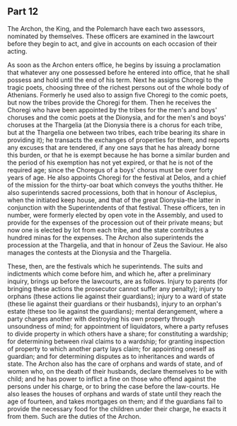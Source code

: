 ## Part 12

The Archon, the King, and the Polemarch have each two assessors, nominated by themselves.
These officers are examined in the lawcourt before they begin to act, and give in accounts on each occasion of their acting.

As soon as the Archon enters office, he begins by issuing a proclamation that whatever any one possessed before he entered into office, that he shall possess and hold until the end of his term.
Next he assigns Choregi to the tragic poets, choosing three of the richest persons out of the whole body of Athenians.
Formerly he used also to assign five Choregi to the comic poets, but now the tribes provide the Choregi for them.
Then he receives the Choregi who have been appointed by the tribes for the men's and boys' choruses and the comic poets at the Dionysia, and for the men's and boys' choruses at the Thargelia (at the Dionysia there is a chorus for each tribe, but at the Thargelia one between two tribes, each tribe bearing its share in providing it); he transacts the exchanges of properties for them, and reports any excuses that are tendered, if any one says that he has already borne this burden, or that he is exempt because he has borne a similar burden and the period of his exemption has not yet expired, or that he is not of the required age; since the Choregus of a boys' chorus must be over forty years of age.
He also appoints Choregi for the festival at Delos, and a chief of the mission for the thirty-oar boat which conveys the youths thither.
He also superintends sacred processions, both that in honour of Asclepius, when the initiated keep house, and that of the great Dionysia-the latter in conjunction with the Superintendents of that festival.
These officers, ten in number, were formerly elected by open vote in the Assembly, and used to provide for the expenses of the procession out of their private means; but now one is elected by lot from each tribe, and the state contributes a hundred minas for the expenses.
The Archon also superintends the procession at the Thargelia, and that in honour of Zeus the Saviour.
He also manages the contests at the Dionysia and the Thargelia.

These, then, are the festivals which he superintends.
The suits and indictments which come before him, and which he, after a preliminary inquiry, brings up before the lawcourts, are as follows.
Injury to parents (for bringing these actions the prosecutor cannot suffer any penalty); injury to orphans (these actions lie against their guardians); injury to a ward of state (these lie against their guardians or their husbands), injury to an orphan's estate (these too lie against the guardians); mental derangement, where a party charges another with destroying his own property through unsoundness of mind; for appointment of liquidators, where a party refuses to divide property in which others have a share; for constituting a wardship; for determining between rival claims to a wardship; for granting inspection of property to which another party lays claim; for appointing oneself as guardian; and for determining disputes as to inheritances and wards of state.
The Archon also has the care of orphans and wards of state, and of women who, on the death of their husbands, declare themselves to be with child; and he has power to inflict a fine on those who offend against the persons under his charge, or to bring the case before the law-courts.
He also leases the houses of orphans and wards of state until they reach the age of fourteen, and takes mortgages on them; and if the guardians fail to provide the necessary food for the children under their charge, he exacts it from them.
Such are the duties of the Archon.

